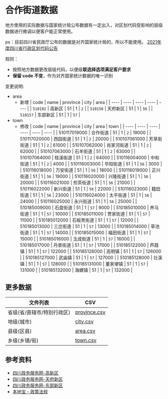 # 合作街道数据

地方使用的实际数据与国家统计局公布数据有一定出入，对区划代码受影响的层级数据进行微调以便客户能正常使用。

ps：目前四川省民政厅公布的数据是对齐国家统计局的，所以不能使用。
[2021年度四川省行政区划代码公告](http://mzt.sc.gov.cn/scmzt/gsgg/2022/1/18/3134f7f1b7524b20a562da0048bcd93d.shtml)

规则：
- 按照地方数据更改层级代码，以便级**联选择选项满足客户要求**
- **保留 code 不变**，作为对齐国家统计数据的唯一识别

变更说明:
- area
  - 新增
    | code | name | province | city | area |
    | ---- | ---- | ---- | ---- | ---- |
    | `510102` | 高新区 | 51 | 1 |	`2` |
    | `510156` | 天府新区 | 51 | 1 | `56` |
    | `510157` | 东部新区 | 51 | 1 | `57` |
- town
  - 修改
    | code | name | province | city | area | town |
    | ---- | ---- | ---- | ---- | ---- | ---- |
    | 510117019000 | 合作街道 | 51 | 1 | `2` | 19000 |
    | 510117020000 | 西园街道 | 51 | 1 | `2` | 20000 |
    | 510107061000 | 芳草街街道 | 51 | 1 | `2` | 61000 |
    | 510107062000 | 肖家河街道 | 51 | 1 | `2` | 62000 |
    | 510107063000 | 石羊街道 | 51 | 1 | `2` | 63000 |
    | 510107064000 | 桂溪街道 | 51 | 1 | `2` | 64000 |
    | 510116004000 | 中和街道 | 51 | 1 | `2` | 4000 |
    | 510116003000 | 华阳街道 | 51 | 1 | `56` | 3000 |
    | 510116018000 | 万安街道 | 51 | 1 | `56` | 18000 |
    | 510116019000 | 正兴街道 | 51 | 1 | `56` | 19000 |
    | 510116020000 | 兴隆街道 | 51 | 1 | `56` | 20000 |
    | 510116021000 | 煎茶街道 | 51 | 1 | `56` | 21000 |
    | 510116022000 | 新兴街道 | 51 | 1 | `56` | 22000 |
    | 510116023000 | 籍田街道 | 51 | 1 | `56` | 23000 |
    | 510116024000 | 太平街道 | 51 | 1 | `56` | 24000 |
    | 510116025000 | 永兴街道 | 51 | 1 | `56` | 25000 |
    | 510185009000 | 石盘街道 | 51 | 1 | `57` | 9000 |
    | 510185010000 | 养马街道 | 51 | 1 | `57` | 10000 |
    | 510185011000 | 贾家街道 | 51 | 1 | `57` | 11000 |
    | 510185012000 | 石板凳街道 | 51 | 1 | `57` | 12000 |
    | 510185013000 | 三岔街道 | 51 | 1 | `57` | 13000 |
    | 510185014000 | 草池街道 | 51 | 1 | `57` | 14000 |
    | 510185015000 | 福田街道 | 51 | 1 | `57` | 15000 |
    | 510185016000 | 玉成街道 | 51 | 1 | `57` | 16000 |
    | 510185017000 | 丹景街道 | 51 | 1 | `57` | 17000 |
    | 510185122000 | 芦葭镇 | 51 | 1 | `57` | 122000 |
    | 510185126000 | 高明镇 | 51 | 1 | `57` | 126000 |
    | 510185127000 | 武庙镇 | 51 | 1 | `57` | 127000 |
    | 510185128000 | 壮溪镇 | 51 | 1 | `57` | 128000 |
    | 510185131000 | 董家埂镇 | 51 | 1 | `57` | 131000 |
    | 510185132000 | 海螺镇 | 51 | 1 | `57` | 132000 |

## 更多数据

| 文件列表 | CSV|
| ---- | ---- |
| 省级(省/直辖市/特别行政区) | [province.csv](https://github.com/Byzanteam/administrative-region/blob/hzjd/province.csv) |
| 地级(城市) | [city.csv](https://github.com/Byzanteam/administrative-region/blob/hzjd/city.csv) |
| 县级(区县) | [area.csv](https://github.com/Byzanteam/administrative-region/blob/hzjd/area.csv) |
| 乡级(乡镇/街) | [town.csv](https://github.com/Byzanteam/administrative-region/blob/hzjd/town.csv) |
    
## 参考资料
    
- [四川政务服务网-高新区](http://cdsgxq.sczwfw.gov.cn/col/col24430/index.html?areaCode=510109000000)
- [四川政务服务网-天府新区](http://cdstfxq.sczwfw.gov.cn/col/col24565/index.html?areaCode=510110000000)
- [四川政务服务网-东部新区](http://cdsdbxq.sczwfw.gov.cn/col/col43527/index.html?areaCode=510186000000)
- [本地宝 - 政策法规](http://m.wenda.bendibao.com/life/94620.shtm)

